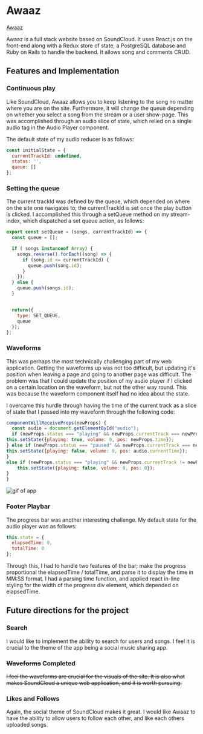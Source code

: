 # Awaaz

[Awaaz][heroku]

[heroku]: https://awaaz.herokuapp.com/#/

Awaaz is a full stack website based on SoundCloud. It uses React.js on the front-end along with a Redux store of state, a PostgreSQL database and Ruby on Rails to handle the backend. It allows song and comments CRUD.

## Features and Implementation

### Continuous play

Like SoundCloud, Awaaz allows you to keep listening to the song no matter where you are on the site. Furthermore, it will change the queue depending on whether you select a song from the stream or a user show-page. This was accomplished through an audio slice of state, which relied on a single audio tag in the Audio Player component.

The default state of my audio reducer is as follows:

```js
const initialState = {
  currentTrackId: undefined,
  status: '',
  queue: []
};
```
### Setting the queue

The current trackId was defined by the queue, which depended on where on the site one navigates to; the currentTrackId is set once the play button is clicked.
I accomplished this through a setQueue method on my stream-index, which dispatched a set queue action, as follows:

```js
export const setQueue = (songs, currentTrackId) => {
  const queue = [];

  if ( songs instanceof Array) {
    songs.reverse().forEach((song) => {
      if (song.id <= currentTrackId) {
        queue.push(song.id);
      }
    });
  } else {
    queue.push(songs.id);
  }


  return({
    type: SET_QUEUE,
    queue
  });
};
```
### Waveforms

This was perhaps the most technically challenging part of my web application. Getting the waveforms up was not too difficult, but updating it's position when leaving a page and going to another page was difficult. The problem was that I could update the position of my audio player if I clicked on a certain location on the waveform, but not the other way round. This was because the waveform component itself had no idea about the state.

I overcame this hurdle through having the time of the current track as a slice of state that I passed into my waveform through the following code:

```js
componentWillReceiveProps(newProps) {
  const audio = document.getElementById("audio");
  if (newProps.status === "playing" && newProps.currentTrack === newProps.song.id && newProps.time) {
this.setState({playing: true, volume: 0, pos: newProps.time});
} else if (newProps.status === "paused" && newProps.currentTrack === newProps.song.id) {
this.setState({playing: false, volume: 0, pos: audio.currentTime});
}
else if (newProps.status === "playing" && newProps.currentTrack != newProps.song.id) {
    this.setState({playing: false, volume: 0, pos: 0});
}
}
````


![gif of app](docs/waves.gif)

### Footer Playbar

The progress bar was another interesting challenge. My default state for the audio player was as follows:

```js
this.state = {
  elapsedTime: 0,
  totalTime: 0
};
```
Through this, I had to handle two features of the bar; make the progress proportional the elapsedTime / totalTime, and parse it to display the time in MM:SS format. I had a parsing time function, and applied react in-line styling for the width of the progress div element, which depended on elapsedTime.


## Future directions for the project

### Search

I would like to implement the ability to search for users and songs. I feel it is crucial to the theme of the app being a social music sharing app.

### ~~Waveforms~~ Completed

~~I feel the waveforms are crucial for the visuals of the site. It is also what makes SoundCloud a unique web application, and it is worth pursuing.~~

### Likes and Follows

Again, the social theme of SoundCloud makes it great. I would like Awaaz to have the ability to allow users to follow each other, and like each others uploaded songs.
